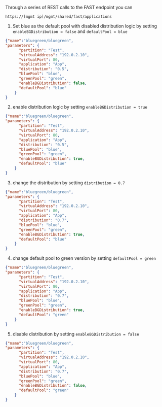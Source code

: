 Through a series of REST calls to the FAST endpoint you can 


```
https://[mgmt ip]/mgmt/shared/fast/applications
```

1. Set blue as the default pool with disabled distribution logic by setting `enableBGDistribution = false` and `defaultPool = blue`
```json
{"name":"bluegreen/bluegreen",
"parameters": {
      "partition": "Test",
      "virtualAddress": "192.0.2.10",
      "virtualPort": 80,
      "application": "App",
      "distribution": "0.5",
      "bluePool": "blue",
      "greenPool": "green",
      "enableBGDistribution": false,
      "defaultPool": "blue"
    }
}
```

2. enable distribution logic by setting `enableBGDistribution = true`
```json
{"name":"bluegreen/bluegreen",
"parameters": {
      "partition": "Test",
      "virtualAddress": "192.0.2.10",
      "virtualPort": 80,
      "application": "App",
      "distribution": "0.5",
      "bluePool": "blue",
      "greenPool": "green",
      "enableBGDistribution": true,
      "defaultPool": "blue"
    }
}
```

3. change the distribution by setting `distribution = 0.7`
```json
{"name":"bluegreen/bluegreen",
"parameters": {
      "partition": "Test",
      "virtualAddress": "192.0.2.10",
      "virtualPort": 80,
      "application": "App",
      "distribution": "0.7",
      "bluePool": "blue",
      "greenPool": "green",
      "enableBGDistribution": true,
      "defaultPool": "blue"
    }
}
```

4. change default pool to green version by setting `defaultPool = green`
```json
{"name":"bluegreen/bluegreen",
"parameters": {
      "partition": "Test",
      "virtualAddress": "192.0.2.10",
      "virtualPort": 80,
      "application": "App",
      "distribution": "0.7",
      "bluePool": "blue",
      "greenPool": "green",
      "enableBGDistribution": true,
      "defaultPool": "green"
    }
}
```

5. disable distribution by setting `enableBGDistribution = false`
```json
{"name":"bluegreen/bluegreen",
"parameters": {
      "partition": "Test",
      "virtualAddress": "192.0.2.10",
      "virtualPort": 80,
      "application": "App",
      "distribution": "0.7",
      "bluePool": "blue",
      "greenPool": "green",
      "enableBGDistribution": false, 
      "defaultPool": "green"
    }
}
```
